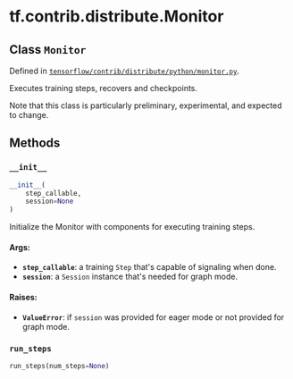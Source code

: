 <div itemscope itemtype="http://developers.google.com/ReferenceObject">
<meta itemprop="name" content="tf.contrib.distribute.Monitor" />
<meta itemprop="property" content="__init__"/>
<meta itemprop="property" content="run_steps"/>
</div>

# tf.contrib.distribute.Monitor

## Class `Monitor`





Defined in [`tensorflow/contrib/distribute/python/monitor.py`](https://www.tensorflow.org/code/tensorflow/contrib/distribute/python/monitor.py).

Executes training steps, recovers and checkpoints.

Note that this class is particularly preliminary, experimental, and
expected to change.

## Methods

<h3 id="__init__"><code>__init__</code></h3>

``` python
__init__(
    step_callable,
    session=None
)
```

Initialize the Monitor with components for executing training steps.

#### Args:

* <b>`step_callable`</b>: a training `Step` that's capable of signaling when done.
* <b>`session`</b>: a `Session` instance that's needed for graph mode.


#### Raises:

* <b>`ValueError`</b>: if `session` was provided for eager mode or not provided for
    graph mode.

<h3 id="run_steps"><code>run_steps</code></h3>

``` python
run_steps(num_steps=None)
```






